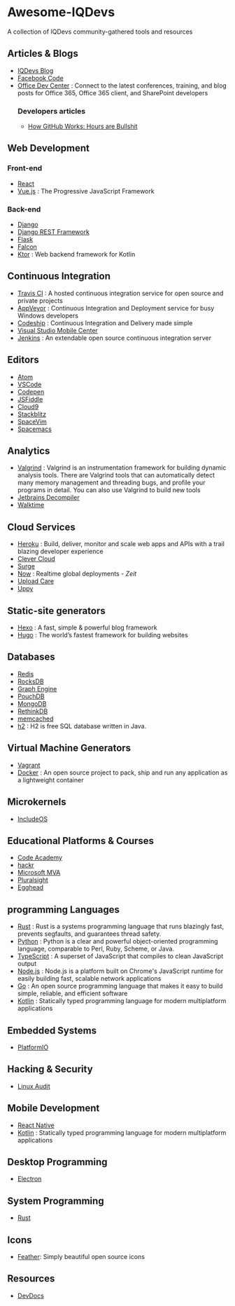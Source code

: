 # Awesome-IQDevs
A collection of IQDevs community-gathered tools and resources

## Articles & Blogs
* [IQDevs Blog](https://iqdevs.github.io)
* [Facebook Code](https://code.facebook.com/)
* [Office Dev Center](https://dev.office.com/) : Connect to the latest conferences, training, and blog posts for Office 365, Office 365 client, and SharePoint developers
  ### Developers articles
  * [How GitHub Works: Hours are Bullshit](https://zachholman.com/posts/how-github-works-hours/)

## Web Development
### Front-end
  * [React](https://facebook.github.io/react/)
  * [Vue.js](https://vuejs.org) : The Progressive JavaScript Framework
### Back-end
  * [Django](https://www.djangoproject.com/)
  * [Django REST Framework](www.django-rest-framework.org/)
  * [Flask](flask.pocoo.org/)
  * [Falcon](https://falconframework.org/)
  * [Ktor](http://ktor.io) : Web backend framework for Kotlin

## Continuous Integration
* [Travis CI](https://travis-ci.org) : A hosted continuous integration service for open source and private projects
* [AppVeyor](https://www.appveyor.com/) : Continuous Integration and Deployment service for busy Windows developers
* [Codeship](http://codeship.com/) : Continuous Integration and Delivery made simple
* [Visual Studio Mobile Center](https://mobile.azure.com)
* [Jenkins](https://jenkins.io) : An extendable open source continuous integration server

## Editors
* [Atom](atom.io)
* [VSCode](https://code.visualstudio.com/)
* [Codepen](https://codepen.io)
* [JSFiddle](jsfiddle.net)
* [Cloud9](https://c9.io)
* [Stackblitz](https://stackblitz.com/)
* [SpaceVim](http://spacevim.org/)
* [Spacemacs](http://spacevim.org/)

## Analytics
* [Valgrind](http://valgrind.org) : Valgrind is an instrumentation framework for building dynamic analysis tools. There are Valgrind tools that can automatically detect many memory management and threading bugs, and profile your programs in detail. You can also use Valgrind to build new tools
* [Jetbrains Decompiler](jetbrains.com/decompiler/)
* [Walktime](https://wakatime.com)

## Cloud Services
* [Heroku](https://heroku.com) : Build, deliver, monitor and scale web apps and APIs with a trail blazing developer experience
* [Clever Cloud](https://www.clever-cloud.com/)
* [Surge](https://surge.sh/)
* [Now](https://now.sh) : Realtime global deployments - _Zeit_
* [Upload Care](https://uploadcare.com)
* [Uppy](https://uppy.io/)

## Static-site generators
* [Hexo](https://hexo.io) : A fast, simple & powerful blog framework
* [Hugo](http://gohugo.io) : The world’s fastest framework for building websites

## Databases
* [Redis](https://redis.io/)
* [RocksDB](rocksdb.org/)
* [Graph Engine](https://www.graphengine.io/)
* [PouchDB](https://pouchdb.com/)
* [MongoDB](https://www.mongodb.com/)
* [RethinkDB](https://www.rethinkdb.com/)
* [memcached](https://memcached.org/)
* [h2](http://www.h2database.com) : H2 is free SQL database written in Java.

## Virtual Machine Generators
* [Vagrant](https://www.vagrantup.com)
* [Docker](https://www.docker.com/) : An open source project to pack, ship and run any application as a lightweight container

## Microkernels
* [IncludeOS](www.includeos.org/)

## Educational Platforms & Courses
* [Code Academy](https://www.codecademy.com)
* [hackr](https://hackr.io)
* [Microsoft MVA](https://mva.microsoft.com)
* [Pluralsight](https://pluralsight.com)
* [Egghead](https://egghead.io)

## programming Languages
* [Rust](https://www.rust-lang.org/en-US/) : Rust is a systems programming language that runs blazingly fast, prevents segfaults, and guarantees thread safety.
* [Python](https://www.python.org) : Python is a clear and powerful object-oriented programming language, comparable to Perl, Ruby, Scheme, or Java.
* [TypeScript](http://www.typescriptlang.org) : A superset of JavaScript that compiles to clean JavaScript output
* [Node.js](https://nodejs.org) : Node.js is a platform built on Chrome's JavaScript runtime for easily building fast, scalable network applications
* [Go](https://golang.org) : An open source programming language that makes it easy to build simple, reliable, and efficient software
* [Kotlin](https://kotlinlang.org) : Statically typed programming language for modern multiplatform applications

## Embedded Systems
* [PlatformIO](http://platformio.org/)

## Hacking & Security
* [Linux Audit](https://linux-audit.com/)

## Mobile Development
* [React Native](https://facebook.github.io/react-native/)
* [Kotlin](https://kotlinlang.org) : Statically typed programming language for modern multiplatform applications

## Desktop Programming
* [Electron](https://electron.atom.io)

## System Programming
* [Rust](https://www.rust-lang.org/en-US/)

## Icons
* [Feather](https://github.com/colebemis/feather): Simply beautiful open source icons

## Resources
* [DevDocs](http://devdocs.io/)
